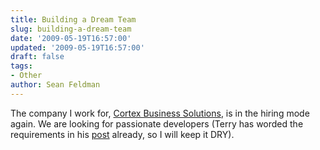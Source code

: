 ```yaml
---
title: Building a Dream Team
slug: building-a-dream-team
date: '2009-05-19T16:57:00'
updated: '2009-05-19T16:57:00'
draft: false
tags:
- Other
author: Sean Feldman
---
```



The company I work for, [Cortex Business Solutions](http://www.cortex.net), is in the hiring mode again. We are looking for passionate developers (Terry has worded the requirements in his [post](http://www.connicus.com/archive/2008/12/17/a-call-for-passionate-developers.aspx) already, so I will keep it DRY).


